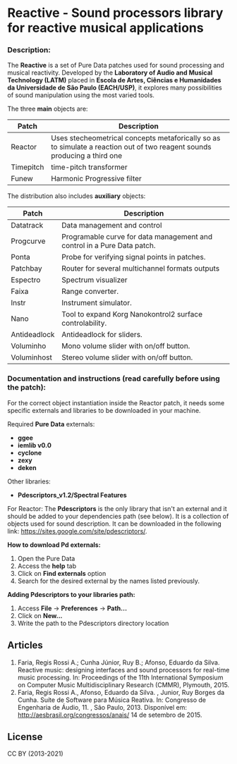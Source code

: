 # Reactive - Sound processors library for reactive musical applications
### Description:


The __Reactive__ is a set of Pure Data patches used for sound processing and musical reactivity. Developed by the __Laboratory of Audio and Musical Technology (LATM)__ placed in __Escola de Artes, Ciências e Humanidades da Universidade de São Paulo (EACH/USP)__, it explores many possibilities of sound manipulation using the most varied tools.

The three __main__ objects are:

| Patch | Description |
| ------ | ------ |
| Reactor | Uses stecheometrical concepts metaforically so as to simulate a reaction out of two reagent sounds producing a third one |
| Timepitch |time-pitch transformer |
| Funew | Harmonic Progressive filter |

The distribution also includes __auxiliary__ objects:

| Patch | Description |
| ------ | ------ |
| Datatrack | Data management and control |
| Progcurve | Programable curve for data management and control in a Pure Data patch. |
| Ponta | Probe for verifying signal points in patches. |
| Patchbay | Router for several multichannel formats outputs |
| Espectro | Spectrum visualizer |
| Faixa | Range converter. |
| Instr | Instrument simulator. |
| Nano | Tool to expand Korg Nanokontrol2 surface controlability. |
| Antideadlock | Antideadlock for sliders. |
| Voluminho | Mono volume slider with on/off button. |
| Voluminhost | Stereo volume slider with on/off button. |

### Documentation and instructions (read carefully before using the patch):

For the correct object instantiation inside the Reactor patch, it needs some specific externals and libraries to be downloaded in your machine.

Required __Pure Data__ externals:
- __ggee__
- __iemlib v0.0__
- __cyclone__
- __zexy__
- __deken__

Other libraries:
- __Pdescriptors_v1.2/Spectral Features__

For Reactor: The __Pdescriptors__ is the only library that isn't an external and it should be added to your dependencies path (see below). It is a collection of objects used for sound description. It can be downloaded in the following link: https://sites.google.com/site/pdescriptors/.

__How to download Pd externals:__

1. Open the Pure Data
2. Access the __help__ tab
3. Click on __Find externals__ option
4. Search for the desired external by the names listed previously.

__Adding Pdescriptors to your libraries path:__

1. Access __File__ -> __Preferences__ -> __Path...__
2. Click on __New...__
3. Write the path to the Pdescriptors directory location

## Articles

1. Faria, Regis Rossi A.; Cunha Júnior, Ruy B.; Afonso, Eduardo da Silva. Reactive music: designing interfaces and sound processors for real-time music processing. In: Proceedings of the 11th International Symposium on Computer Music Multidisciplinary Research (CMMR), Plymouth, 2015.
2. Faria, Regis Rossi A., Afonso, Eduardo da Silva. , Junior, Ruy Borges da Cunha. Suíte de Software para Música Reativa. In: Congresso de Engenharia de Áudio, 11. , São Paulo, 2013. Disponível em: http://aesbrasil.org/congressos/anais/ 14 de setembro de 2015.

## License

CC BY (2013-2021)

  